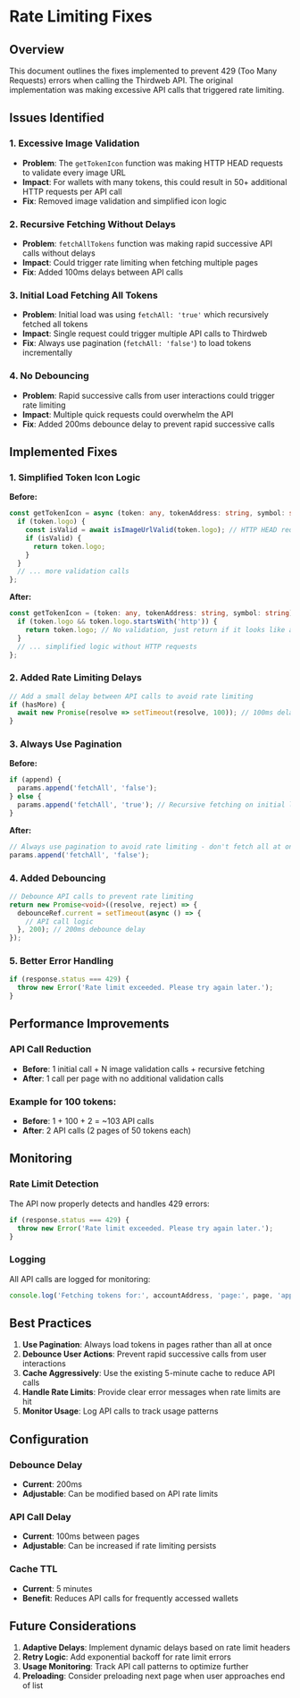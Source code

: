 # Rate Limiting Fixes

## Overview

This document outlines the fixes implemented to prevent 429 (Too Many Requests) errors when calling the Thirdweb API. The original implementation was making excessive API calls that triggered rate limiting.

## Issues Identified

### 1. **Excessive Image Validation**
- **Problem**: The `getTokenIcon` function was making HTTP HEAD requests to validate every image URL
- **Impact**: For wallets with many tokens, this could result in 50+ additional HTTP requests per API call
- **Fix**: Removed image validation and simplified icon logic

### 2. **Recursive Fetching Without Delays**
- **Problem**: `fetchAllTokens` function was making rapid successive API calls without delays
- **Impact**: Could trigger rate limiting when fetching multiple pages
- **Fix**: Added 100ms delays between API calls

### 3. **Initial Load Fetching All Tokens**
- **Problem**: Initial load was using `fetchAll: 'true'` which recursively fetched all tokens
- **Impact**: Single request could trigger multiple API calls to Thirdweb
- **Fix**: Always use pagination (`fetchAll: 'false'`) to load tokens incrementally

### 4. **No Debouncing**
- **Problem**: Rapid successive calls from user interactions could trigger rate limiting
- **Impact**: Multiple quick requests could overwhelm the API
- **Fix**: Added 200ms debounce delay to prevent rapid successive calls

## Implemented Fixes

### 1. **Simplified Token Icon Logic**

**Before:**
```typescript
const getTokenIcon = async (token: any, tokenAddress: string, symbol: string): Promise<string> => {
  if (token.logo) {
    const isValid = await isImageUrlValid(token.logo); // HTTP HEAD request
    if (isValid) {
      return token.logo;
    }
  }
  // ... more validation calls
};
```

**After:**
```typescript
const getTokenIcon = (token: any, tokenAddress: string, symbol: string): string => {
  if (token.logo && token.logo.startsWith('http')) {
    return token.logo; // No validation, just return if it looks like a URL
  }
  // ... simplified logic without HTTP requests
};
```

### 2. **Added Rate Limiting Delays**

```typescript
// Add a small delay between API calls to avoid rate limiting
if (hasMore) {
  await new Promise(resolve => setTimeout(resolve, 100)); // 100ms delay
}
```

### 3. **Always Use Pagination**

**Before:**
```typescript
if (append) {
  params.append('fetchAll', 'false');
} else {
  params.append('fetchAll', 'true'); // Recursive fetching on initial load
}
```

**After:**
```typescript
// Always use pagination to avoid rate limiting - don't fetch all at once
params.append('fetchAll', 'false');
```

### 4. **Added Debouncing**

```typescript
// Debounce API calls to prevent rate limiting
return new Promise<void>((resolve, reject) => {
  debounceRef.current = setTimeout(async () => {
    // API call logic
  }, 200); // 200ms debounce delay
});
```

### 5. **Better Error Handling**

```typescript
if (response.status === 429) {
  throw new Error('Rate limit exceeded. Please try again later.');
}
```

## Performance Improvements

### API Call Reduction
- **Before**: 1 initial call + N image validation calls + recursive fetching
- **After**: 1 call per page with no additional validation calls

### Example for 100 tokens:
- **Before**: 1 + 100 + 2 = ~103 API calls
- **After**: 2 API calls (2 pages of 50 tokens each)

## Monitoring

### Rate Limit Detection
The API now properly detects and handles 429 errors:
```typescript
if (response.status === 429) {
  throw new Error('Rate limit exceeded. Please try again later.');
}
```

### Logging
All API calls are logged for monitoring:
```typescript
console.log('Fetching tokens for:', accountAddress, 'page:', page, 'append:', append);
```

## Best Practices

1. **Use Pagination**: Always load tokens in pages rather than all at once
2. **Debounce User Actions**: Prevent rapid successive calls from user interactions
3. **Cache Aggressively**: Use the existing 5-minute cache to reduce API calls
4. **Handle Rate Limits**: Provide clear error messages when rate limits are hit
5. **Monitor Usage**: Log API calls to track usage patterns

## Configuration

### Debounce Delay
- **Current**: 200ms
- **Adjustable**: Can be modified based on API rate limits

### API Call Delay
- **Current**: 100ms between pages
- **Adjustable**: Can be increased if rate limiting persists

### Cache TTL
- **Current**: 5 minutes
- **Benefit**: Reduces API calls for frequently accessed wallets

## Future Considerations

1. **Adaptive Delays**: Implement dynamic delays based on rate limit headers
2. **Retry Logic**: Add exponential backoff for rate limit errors
3. **Usage Monitoring**: Track API call patterns to optimize further
4. **Preloading**: Consider preloading next page when user approaches end of list 